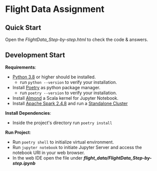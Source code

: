 # Flight Data Assignment

## Quick Start
Open the _FlightData_Step-by-step.html_ to check the code & answers.

## Development Start
**Requirements**:
- [Python 3.8](https://www.python.org/downloads/) or higher should be installed.
  - run `python --version` to verify your installation.
- Install [Poetry](https://python-poetry.org/docs/#installation) as python package manager.
  - run `poetry --version` to verify your installation.
- Install [Almond](https://almond.sh/docs/quick-start-install) a Scala kernel for Jupyter Notebook.
- Install [Apache Spark 2.4.8](https://archive.apache.org/dist/spark/spark-2.4.8/) and run a [Standalone Cluster](https://spark.apache.org/docs/latest/spark-standalone.html)

**Install Dependencies**:
- Inside the project's directory run `poetry install`

**Run Project**:
- Run `poetry shell` to initialize virtual environment.
- Run `jupyter notebook` to initiate Jupyter Server and access the notebook URI in your web browser.
- In the web IDE open the file under ***flight_data/FlightData_Step-by-step.ipynb***
